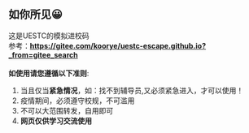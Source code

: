 ## 如你所见😀

 这是UESTC的模拟进校码  
 参考：**https://gitee.com/koorye/uestc-escape.github.io?_from=gitee_search**  
  <br>  **如使用请您遵循以下准则**:  
  1. 当且仅当**紧急情况**，如：找不到辅导员,又必须紧急进入，才可以使用！  
  2. 疫情期间，必须遵守校规，不可滥用  
  3. 不可以大范围转发，自用即可 
  4. **网页仅供学习交流使用**
